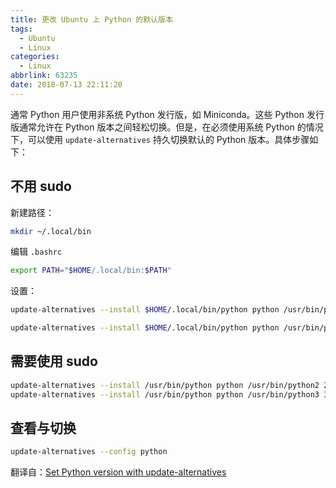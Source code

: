 ```yaml
---
title: 更改 Ubuntu 上 Python 的默认版本
tags:
  - Ubuntu
  - Linux
categories:
  - Linux
abbrlink: 63235
date: 2018-07-13 22:11:20
---
```


通常 Python 用户使用非系统 Python 发行版，如 Miniconda。这些 Python 发行版通常允许在 Python 版本之间轻松切换。但是，在必须使用系统 Python 的情况下，可以使用 `update-alternatives` 持久切换默认的 Python 版本。具体步骤如下：

## 不用 sudo

新建路径：

```bash
mkdir ~/.local/bin
```

编辑 `.bashrc`

```bash
export PATH="$HOME/.local/bin:$PATH"
```

设置：

```bash
update-alternatives --install $HOME/.local/bin/python python /usr/bin/python3 20

update-alternatives --install $HOME/.local/bin/python python /usr/bin/python2 10
```
<!-- more -->
## 需要使用 sudo

```bash
update-alternatives --install /usr/bin/python python /usr/bin/python2 20 --slave /usr/bin/pip pip /usr/local/bin/pip2
update-alternatives --install /usr/bin/python python /usr/bin/python3 30 --slave /usr/bin/pip pip /usr/local/bin/pip3
```

## 查看与切换

```bash
update-alternatives --config python
```

翻译自：[Set Python version with update-alternatives](https://www.scivision.co/set-python-version-update-alternatives/)
